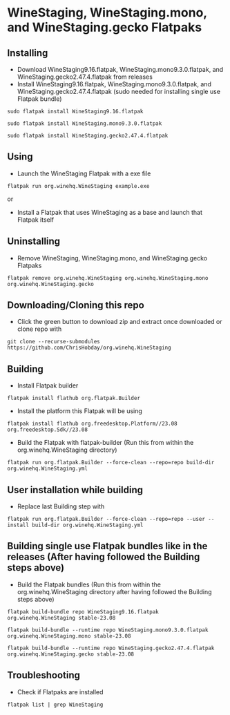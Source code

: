 # WineStaging, WineStaging.mono, and WineStaging.gecko Flatpaks
## Installing
- Download WineStaging9.16.flatpak, WineStaging.mono9.3.0.flatpak, and WineStaging.gecko2.47.4.flatpak from releases
- Install WineStaging9.16.flatpak, WineStaging.mono9.3.0.flatpak, and WineStaging.gecko2.47.4.flatpak (sudo needed for installing single use Flatpak bundle)
```console
sudo flatpak install WineStaging9.16.flatpak
```
```console
sudo flatpak install WineStaging.mono9.3.0.flatpak
```
```console
sudo flatpak install WineStaging.gecko2.47.4.flatpak
```
## Using
- Launch the WineStaging Flatpak with a exe file
```console
flatpak run org.winehq.WineStaging example.exe
```
or
- Install a Flatpak that uses WineStaging as a base and launch that Flatpak itself
## Uninstalling
- Remove WineStaging, WineStaging.mono, and WineStaging.gecko Flatpaks
```console
flatpak remove org.winehq.WineStaging org.winehq.WineStaging.mono org.winehq.WineStaging.gecko
```
## Downloading/Cloning this repo
- Click the green button to download zip and extract once downloaded or clone repo with
```console
git clone --recurse-submodules https://github.com/ChrisHobday/org.winehq.WineStaging
```
## Building
- Install Flatpak builder
```console
flatpak install flathub org.flatpak.Builder
```
- Install the platform this Flatpak will be using
```console
flatpak install flathub org.freedesktop.Platform//23.08 org.freedesktop.Sdk//23.08
```
- Build the Flatpak with flatpak-builder (Run this from within the org.winehq.WineStaging directory)
```console
flatpak run org.flatpak.Builder --force-clean --repo=repo build-dir org.winehq.WineStaging.yml
```
## User installation while building
- Replace last Building step with
```console
flatpak run org.flatpak.Builder --force-clean --repo=repo --user --install build-dir org.winehq.WineStaging.yml
```
## Building single use Flatpak bundles like in the releases (After having followed the Building steps above)
- Build the Flatpak bundles (Run this from within the org.winehq.WineStaging directory after having followed the Building steps above)
```console
flatpak build-bundle repo WineStaging9.16.flatpak org.winehq.WineStaging stable-23.08
```
```console
flatpak build-bundle --runtime repo WineStaging.mono9.3.0.flatpak org.winehq.WineStaging.mono stable-23.08
```
```console
flatpak build-bundle --runtime repo WineStaging.gecko2.47.4.flatpak org.winehq.WineStaging.gecko stable-23.08
```
## Troubleshooting
- Check if Flatpaks are installed
```console
flatpak list | grep WineStaging
```